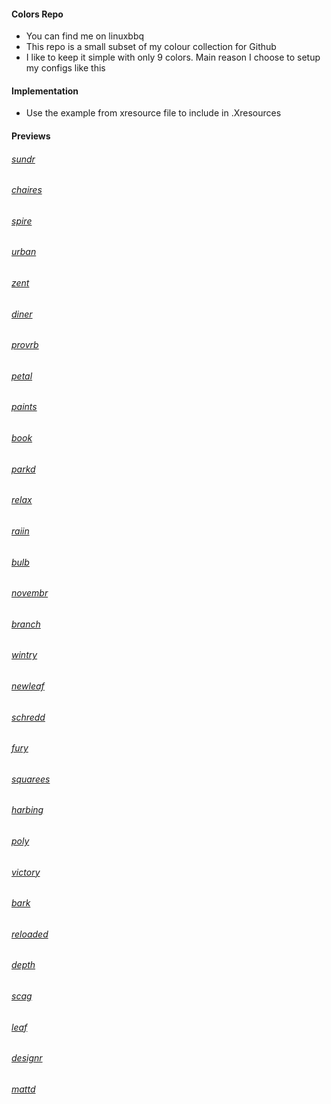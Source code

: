 #### Colors Repo
  - You can find me on linuxbbq
  - This repo is a small subset of my colour collection for Github
  - I like to keep it simple with only 9 colors. Main reason I choose to setup my configs like this  

#### Implementation
  - Use the example from xresource file to include in .Xresources

#### Previews

###### [sundr](https://github.com/dkeg/crayolo/blob/master/preview/sundr.png)
###### [chaires](https://github.com/dkeg/crayolo/blob/master/preview/chaires.png)
###### [spire](https://github.com/dkeg/crayolo/blob/master/preview/spire.png)
###### [urban](https://github.com/dkeg/crayolo/blob/master/preview/urban.png)
###### [zent](https://github.com/dkeg/crayolo/blob/master/preview/zent.png)
###### [diner](https://github.com/dkeg/crayolo/blob/master/preview/diner.png)
###### [provrb](https://github.com/dkeg/crayolo/blob/master/preview/provrb.png)
###### [petal](https://github.com/dkeg/crayolo/blob/master/preview/petal.png)
###### [paints](https://github.com/dkeg/crayolo/blob/master/preview/paints.png)
###### [book](https://github.com/dkeg/crayolo/blob/master/preview/book.png)
###### [parkd](https://github.com/dkeg/crayolo/blob/master/preview/parkd.png)
###### [relax](https://github.com/dkeg/crayolo/blob/master/preview/relax.png)
###### [raiin](https://github.com/dkeg/crayolo/blob/master/preview/raiin.png)
###### [bulb](https://github.com/dkeg/crayolo/blob/master/preview/bulb.png)
###### [novembr](https://github.com/dkeg/crayolo/blob/master/preview/novmbr.png)
###### [branch](https://github.com/dkeg/crayolo/blob/master/preview/branch.png)
###### [wintry](https://github.com/dkeg/crayolo/blob/master/preview/wintry.png)
###### [newleaf](https://github.com/dkeg/crayolo/blob/master/preview/newleaf.png)
###### [schredd](https://github.com/dkeg/crayolo/blob/master/preview/schredd.png)
###### [fury](https://github.com/dkeg/crayolo/blob/master/preview/fury.png)
###### [squarees](https://github.com/dkeg/crayolo/blob/master/preview/squares.png)
###### [harbing](https://github.com/dkeg/crayolo/blob/master/preview/harbing.png)
###### [poly](https://github.com/dkeg/crayolo/blob/master/preview/poly.png)
###### [victory](https://github.com/dkeg/crayolo/blob/master/preview/victory.png)
###### [bark](https://github.com/dkeg/crayolo/blob/master/preview/bark.png)
###### [reloaded](https://github.com/dkeg/crayolo/blob/master/preview/reloaded.png)
###### [depth](https://github.com/dkeg/crayolo/blob/master/preview/depth.png)
###### [scag](https://github.com/dkeg/crayolo/blob/master/preview/scag.png)
###### [leaf](https://github.com/dkeg/crayolo/blob/master/preview/leaf.png)
###### [designr](https://github.com/dkeg/crayolo/blob/master/preview/designr.png)
###### [mattd](https://github.com/dkeg/crayolo/blob/master/preview/mattd.png)
